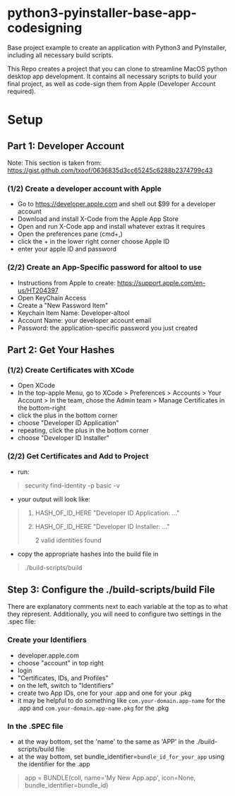 # python3-pyinstaller-base-app-codesigning
Base project example to create an application with Python3 and PyInstaller, including all necessary build scripts.

This Repo creates a project that you can clone to streamline MacOS python desktop app development. It contains all necessary scripts to build your final project, as well as code-sign them from Apple (Developer Account required).

# Setup
## Part 1: Developer Account
Note: This section is taken from: https://gist.github.com/txoof/0636835d3cc65245c6288b2374799c43
### (1/2) Create a developer account with Apple
- Go to https://developer.apple.com and shell out $99 for a developer account
- Download and install X-Code from the Apple App Store
- Open and run X-Code app and install whatever extras it requires
- Open the preferences pane (cmd+,)
- click the + in the lower right corner
choose Apple ID
- enter your apple ID and password
### (2/2) Create an App-Specific password for altool to use
- Instructions from Apple to create: https://support.apple.com/en-us/HT204397
- Open KeyChain Access
- Create a "New Password Item"
- Keychain Item Name: Developer-altool
- Account Name: your developer account email
- Password: the application-specific password you just created

## Part 2: Get Your Hashes
### (1/2) Create Certificates with XCode
- Open XCode
- In the top-apple Menu, go to XCode > Preferences > Accounts > Your Account > In the team, chose the Admin team > Manage Certificates in the bottom-right
- click the plus in the bottom corner
- choose "Developer ID Application"
- repeating, click the plus in the bottom corner
- choose "Developer ID Installer"
### (2/2) Get Certificates and Add to Project
- run:
> security find-identity -p basic -v
- your output will look like:
> 1) HASH_OF_ID_HERE "Developer ID Application: ..."
> 2) HASH_OF_ID_HERE "Developer ID Installer: ..."
> 
>    2 valid identities found
- copy the appropriate hashes into the build file in 
> ./build-scripts/build
## Step 3: Configure the ./build-scripts/build File
There are explanatory comments next to each variable at the top as to what they represent. Additionally, you will need to configure two settings in the .spec file:
### Create your Identifiers
- developer.apple.com
- choose "account" in top right
- login
- "Certificates, IDs, and Profiles"
- on the left, switch to "Identifiers"
- create two App IDs, one for your .app and one for your .pkg
- it may be helpful to do something like ```com.your-domain.app-name``` for the .app and ```com.your-domain.app-name.pkg``` for the .pkg
### In the .SPEC file
- at the way bottom, set the 'name' to the same as 'APP' in the ./build-scripts/build file
- at the way bottom, set bundle_identifier=```bundle_id_for_your_app``` using the identifier for the .app
> app = BUNDLE(coll,
>              name='My New App.app',
>              icon=None,
>              bundle_identifier=bundle_id)
